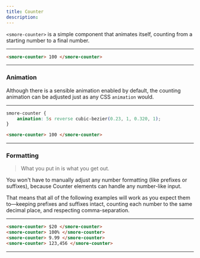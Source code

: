 ```yaml
---
title: Counter
description: 
---
```


`<smore-counter>` is a simple component that animates itself, counting from a starting number to a final number.

---
```html
<smore-counter> 100 </smore-counter>
```
---

### Animation
Although there is a sensible animation enabled by default, the counting animation can be adjusted just as any CSS `animation` would.

---
```css
smore-counter {
    animation: 5s reverse cubic-bezier(0.23, 1, 0.320, 1);
}
```
```html
<smore-counter> 100 </smore-counter>
```
---

### Formatting
> What you put in is what you get out.

You won't have to manually adjust any number formatting (like prefixes or suffixes), because Counter elements can handle any number-like input.

That means that all of the following examples will work as you expect them to—keeping prefixes and suffixes intact, counting each number to the same decimal place, and respecting comma-separation.

---
```html
<smore-counter> $20 </smore-counter>
<smore-counter> 100% </smore-counter>
<smore-counter> 9.99 </smore-counter>
<smore-counter> 123,456 </smore-counter>
```
---